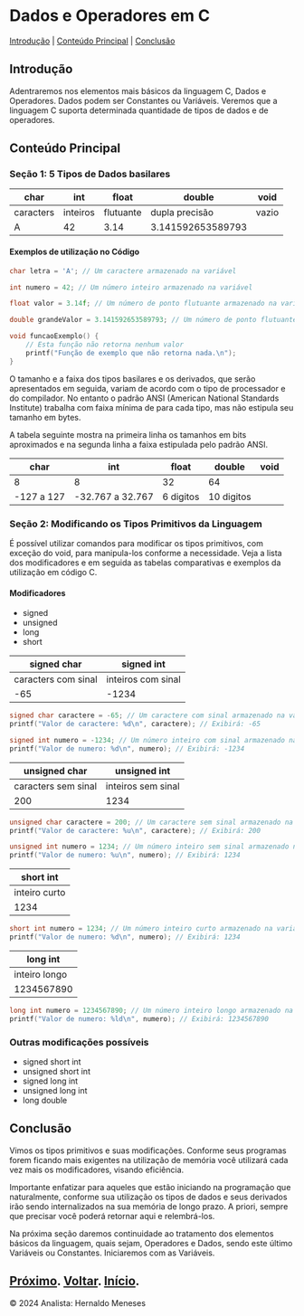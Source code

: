 # Dados e Operadores em C

[Introdução](#introdução) | [Conteúdo Principal](#conteúdo-principal) | [Conclusão](#conclusão)

## Introdução

Adentraremos nos elementos mais básicos da linguagem C, Dados e Operadores. Dados podem ser Constantes ou Variáveis.
Veremos que a linguagem C suporta determinada quantidade de tipos de dados e de operadores.

## Conteúdo Principal

### Seção 1: 5 Tipos de Dados basilares

| char        | int         | float    | double    |  void     |
|-------------|-------------|----------|-----------|-----------|
| caracters   | inteiros    | flutuante| dupla precisão | vazio|
| A   | 42    | 3.14        | 3.141592653589793 |   |

#### Exemplos de utilização no Código

```c
char letra = 'A'; // Um caractere armazenado na variável

int numero = 42; // Um número inteiro armazenado na variável

float valor = 3.14f; // Um número de ponto flutuante armazenado na variável

double grandeValor = 3.141592653589793; // Um número de ponto flutuante de dupla precisão armazenado na variável

void funcaoExemplo() {
    // Esta função não retorna nenhum valor
    printf("Função de exemplo que não retorna nada.\n");
}

```

O tamanho e a faixa dos tipos basilares e os derivados, que serão apresentados em seguida, variam de acordo com o tipo de processador e do compilador. No entanto o padrão ANSI (American National Standards Institute) trabalha com faixa mínima de  para cada tipo, mas não estipula seu tamanho em bytes.

A tabela seguinte mostra na primeira linha os tamanhos em bits aproximados e na segunda linha a faixa estipulada pelo padrão ANSI.

| char        | int         | float    | double    |  void     |
|-------------|-------------|----------|-----------|-----------|
| 8   | 8   | 32| 64 | |
| -127 a 127  | -32.767 a 32.767    | 6 digitos        | 10 digitos |   |

### Seção 2: Modificando os Tipos Primitivos da Linguagem

É possível utilizar comandos para modificar os tipos primitivos, com exceção do void, para manipula-los conforme a necessidade. Veja a lista dos modificadores e em seguida as tabelas comparativas e exemplos da utilização em código C.

#### Modificadores
- signed
- unsigned
- long
- short

| signed char           | signed int            |
|-------------          |-------------          |
| caracters com sinal   | inteiros com sinal    | 
| -65                   | -1234                 | 

```c
signed char caractere = -65; // Um caractere com sinal armazenado na variável
printf("Valor de caractere: %d\n", caractere); // Exibirá: -65
```

```c
signed int numero = -1234; // Um número inteiro com sinal armazenado na variável
printf("Valor de numero: %d\n", numero); // Exibirá: -1234
```

| unsigned char           | unsigned int            |
|-------------          |-------------          |
| caracters sem sinal   | inteiros sem sinal    | 
| 200                   | 1234                 | 

```c
unsigned char caractere = 200; // Um caractere sem sinal armazenado na variável
printf("Valor de caractere: %u\n", caractere); // Exibirá: 200
```

```c
unsigned int numero = 1234; // Um número inteiro sem sinal armazenado na variável
printf("Valor de numero: %u\n", numero); // Exibirá: 1234

```

| short int       |
|-------------    |
| inteiro curto   | 
| 1234            |

```c
short int numero = 1234; // Um número inteiro curto armazenado na variável
printf("Valor de numero: %d\n", numero); // Exibirá: 1234

```

| long int       |
|-------------    |
| inteiro longo   | 
| 1234567890           |

```c
long int numero = 1234567890; // Um número inteiro longo armazenado na variável
printf("Valor de numero: %ld\n", numero); // Exibirá: 1234567890

```

### Outras modificações possíveis

- signed short int
- unsigned short int
- signed long int
- unsigned long int
- long double

## Conclusão

Vimos os tipos primitivos e suas modificações. Conforme seus programas forem ficando mais exigentes na utilização de memória você utilizará cada vez mais os modificadores, visando eficiência.

Importante enfatizar para aqueles que estão iniciando na programação que naturalmente, conforme sua utilização os tipos de dados e seus derivados irão sendo internalizados na sua memória de longo prazo. A priori, sempre que precisar você poderá retornar aqui e relembrá-los.

Na próxima seção daremos continuidade ao tratamento dos elementos básicos da linguagem, quais sejam, Operadores e Dados, sendo este último Variáveis ou Constantes. Iniciaremos com as Variáveis.


[Próximo]().
[Voltar](https://github.com/HernaldoMeneses/C/blob/main/1-Cap%C3%ADtulo/1.1-Visao-Geral.md).
[Início](https://github.com/HernaldoMeneses/C/tree/main).
---

&copy; 2024 Analista: Hernaldo Meneses